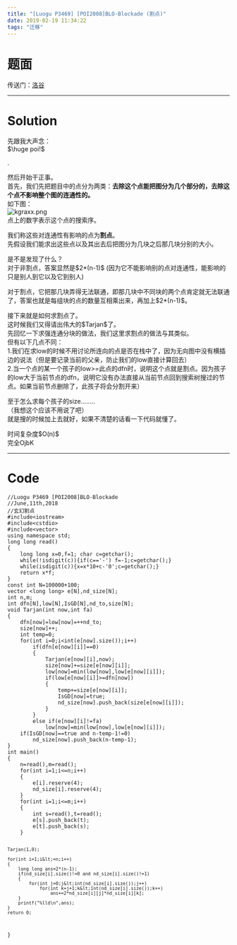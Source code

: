 ```yaml
---
title: "[Luogu P3469] [POI2008]BLO-Blockade (割点)"
date: 2019-02-19 11:34:22
tags: "迁移"
---
```

<h1>题面</h1>
<p>传送门：<a href="https://www.luogu.org/problemnew/show/P3469" target="_blank"  rel="nofollow" >洛谷</a></p>
<hr />
<h1>Solution</h1>
<p>先跟我大声念：<br />
$\huge poi!$</p>
<p>.</p>
<p>然后开始干正事。<br />
首先，我们先把题目中的点分为两类：<strong>去除这个点能把图分为几个部分的，去除这个点不影响整个图的连通性的。</strong><br />
如下图：<br />
<img src="https://s2.ax1x.com/2019/02/19/kgraxx.png" alt="kgraxx.png" /><br />
点上的数字表示这个点的搜索序。</p>
<p>我们称这些对连通性有影响的点为<strong>割点</strong>。<br />
先假设我们能求出这些点以及其出去后把图分为几块之后那几块分别的大小。</p>
<p>是不是发现了什么？<br />
对于非割点，答案显然是$2*(n-1)$ (因为它不能影响别的点对连通性，能影响的只是别人到它以及它到别人)</p>
<p>对于割点，它把那几块弄得无法联通，即那几块中不同块的两个点肯定就无法联通了，答案也就是每组块的点的数量互相乘出来，再加上$2*(n-1)$。</p>
<p>接下来就是如何求割点了。<br />
这时候我们又得请出伟大的$Tarjan$了。<br />
先回忆一下求强连通分块的做法，我们这里求割点的做法与其类似。<br />
但有以下几点不同：<br />
1.我们在求low的时候不用讨论所连向的点是否在栈中了，因为无向图中没有横插边的说法（但是要记录当前的父亲，防止我们的low直接计算回去）<br />
2.当一个点的某一个孩子的low>=此点的dfn时，说明这个点就是割点。因为孩子的low大于当前节点的dfn，说明它没有办法直接从当前节点回到搜索树搜过的节点。如果当前节点删除了，此孩子将会分割开来）</p>
<p>至于怎么求每个孩子的size........<br />
（我想这个应该不用说了吧）<br />
就是搜的时候加上去就好，如果不清楚的话看一下代码就懂了。</p>
<p>时间复杂度$O(n)$<br />
完全OjbK</p>
<hr />
<h1>Code</h1>
<pre><code class="language-cpp ">//Luogu P3469 [POI2008]BLO-Blockade
//June,11th,2018
//玄幻割点
#include&lt;iostream&gt;
#include&lt;cstdio&gt;
#include&lt;vector&gt;
using namespace std;
long long read()
{
    long long x=0,f=1; char c=getchar();
    while(!isdigit(c)){if(c=='-') f=-1;c=getchar();}
    while(isdigit(c)){x=x*10+c-'0';c=getchar();}
    return x*f;
}
const int N=100000+100;
vector &lt;long long&gt; e[N],nd_size[N];
int n,m;
int dfn[N],low[N],IsGD[N],nd_to,size[N];
void Tarjan(int now,int fa)
{
    dfn[now]=low[now]=++nd_to;
    size[now]++;
    int temp=0;
    for(int i=0;i&lt;int(e[now].size());i++)
        if(dfn[e[now][i]]==0)
        {
            Tarjan(e[now][i],now);
            size[now]+=size[e[now][i]];
            low[now]=min(low[now],low[e[now][i]]);
            if(low[e[now][i]]&gt;=dfn[now])
            {
                temp+=size[e[now][i]];
                IsGD[now]=true;
                nd_size[now].push_back(size[e[now][i]]);
            }
        }
        else if(e[now][i]!=fa)
            low[now]=min(low[now],low[e[now][i]]);
    if(IsGD[now]==true and n-temp-1!=0)
        nd_size[now].push_back(n-temp-1);
}
int main()
{
    n=read(),m=read();
    for(int i=1;i&lt;=n;i++)
    {
        e[i].reserve(4);
        nd_size[i].reserve(4);
    }
    for(int i=1;i&lt;=m;i++)
    {
        int s=read(),t=read();
        e[s].push_back(t);
        e[t].push_back(s);
    }

    Tarjan(1,0);

    for(int i=1;i&lt;=n;i++)
    {
        long long ans=2*(n-1);
        if(nd_size[i].size()!=0 and nd_size[i].size()!=1)
        {
            for(int j=0;j&lt;int(nd_size[i].size());j++)
                for(int k=j+1;k&lt;int(nd_size[i].size());k++)
                    ans+=2*nd_size[i][j]*nd_size[i][k];
        }
        printf("%lld\n",ans);
    }
    return 0;
}

</code></pre>
